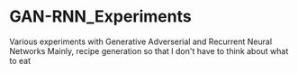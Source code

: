 # GAN-RNN_Experiments
Various experiments with Generative Adverserial and Recurrent Neural Networks
Mainly, recipe generation so that I don't have to think about what to eat
